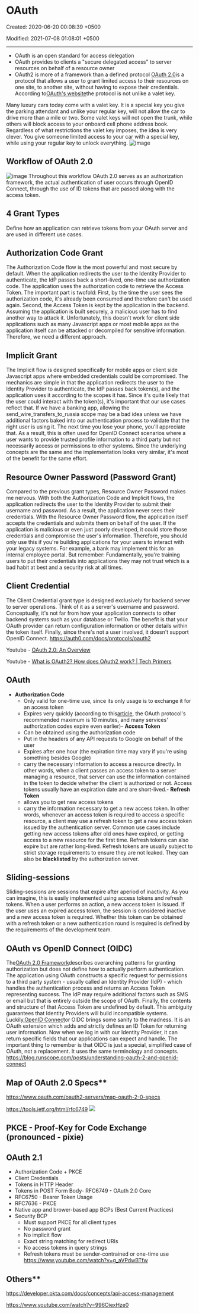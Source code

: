 # OAuth

Created: 2020-06-20 00:08:39 +0500

Modified: 2021-07-08 01:08:01 +0500

---
-   OAuth is an open standard for access delegation
-   OAuth provides to clients a "secure delegated access" to server resources on behalf of a resource owner
-   OAuth2 is more of a framework than a defined protocol
[OAuth 2.0](https://oauth.net/2/)is a protocol that allows a user to grant limited access to their resources on one site, to another site, without having to expose their credentials.
According to[OAuth's website](http://oauth.net/about/)the protocol is not unlike a valet key.

Many luxury cars today come with a valet key. It is a special key you give the parking attendant and unlike your regular key, will not allow the car to drive more than a mile or two. Some valet keys will not open the trunk, while others will block access to your onboard cell phone address book. Regardless of what restrictions the valet key imposes, the idea is very clever. You give someone limited access to your car with a special key, while using your regular key to unlock everything.
![image](media/Authentication_OAuth-image1.png)
## Workflow of OAuth 2.0

![image](media/Authentication_OAuth-image2.png)
Throughout this workflow OAuth 2.0 serves as an authorization framework, the actual authentication of user occurs through OpenID Connect, through the use of ID tokens that are passed along with the access token.
## 4 Grant Types

Define how an application can retrieve tokens from your OAuth server and are used in different use cases.
## Authorization Code Grant

The Authorization Code flow is the most powerful and most secure by default. When the application redirects the user to the Identity Provider to authenticate, the IdP passes back a short-lived, one-time use authorization code. The application uses the authorization code to retrieve the Access Token.
The important part is twofold: First, by the time the user sees the authorization code, it's already been consumed and therefore can't be used again. Second, the Access Token is kept by the application in the backend. Assuming the application is built securely, a malicious user has to find another way to attack it.
Unfortunately, this doesn't work for client side applications such as many Javascript apps or most mobile apps as the application itself can be attacked or decompiled for sensitive information. Therefore, we need a different approach.
## Implicit Grant

The Implicit flow is designed specifically for mobile apps or client side Javascript apps where embedded credentials could be compromised. The mechanics are simple in that the application redirects the user to the Identity Provider to authenticate, the IdP passes back token(s), and the application uses it according to the scopes it has.
Since it's quite likely that the user could interact with the token(s), it's important that our use cases reflect that. If we have a banking app, allowing the send_wire_transfers_to_russia scope may be a bad idea unless we have additional factors baked into our authentication process to validate that the right user is using it. The next time you lose your phone, you'll appreciate that.
As a result, this is often used for OpenID Connect scenarios where a user wants to provide trusted profile information to a third party but not necessarily access or permissions to other systems. Since the underlying concepts are the same and the implementation looks very similar, it's most of the benefit for the same effort.
## Resource Owner Password (Password Grant)

Compared to the previous grant types, Resource Owner Password makes me nervous. With both the Authorization Code and Implicit flows, the application redirects the user to the Identity Provider to submit their username and password. As a result, the application never sees their credentials. With the Resource Owner Password flow, the application itself accepts the credentials and submits them on behalf of the user.
If the application is malicious or even just poorly developed, it could store those credentials and compromise the user's information. Therefore, you should only use this if you're building applications for your users to interact with your legacy systems. For example, a bank may implement this for an internal employee portal.
But remember: Fundamentally, you're training users to put their credentials into applications they may not trust which is a bad habit at best and a security risk at all times.
## Client Credential

The Client Credential grant type is designed exclusively for backend server to server operations. Think of it as a server's username and password. Conceptually, it's not far from how your application connects to other backend systems such as your database or Twilio. The benefit is that your OAuth provider can return configuration information or other details within the token itself.
Finally, since there's not a user involved, it doesn't support OpenID Connect.
<https://auth0.com/docs/protocols/oauth2>

Youtube - [OAuth 2.0: An Overview](https://www.youtube.com/watch?v=CPbvxxslDTU)

Youtube - [What is OAuth2? How does OAuth2 work? | Tech Primers](https://www.youtube.com/watch?v=bzGKgC3N7SY)
## OAuth
-   **Authorization Code**
    -   Only valid for one-time use, since its only usage is to exchange it for an access token
    -   Expires very quickly (according to this[article](https://www.oauth.com/oauth2-servers/authorization/the-authorization-response/), the OAuth protocol's recommended maximum is 10 minutes, and many services' authorization codes expire even earlier)-   **Access Token**
    -   Can be obtained using the authorization code
    -   Put in the headers of any API requests to Google on behalf of the user
    -   Expires after one hour (the expiration time may vary if you're using something besides Google)
    -   carry the necessary information to access a resource directly. In other words, when a client passes an access token to a server managing a resource, that server can use the information contained in the token to decide whether the client is authorized or not. Access tokens usually have an expiration date and are short-lived.-   **Refresh Token**
    -   allows you to get new access tokens
    -   carry the information necessary to get a new access token. In other words, whenever an access token is required to access a specific resource, a client may use a refresh token to get a new access token issued by the authentication server. Common use cases include getting new access tokens after old ones have expired, or getting access to a new resource for the first time. Refresh tokens can also expire but are rather long-lived. Refresh tokens are usually subject to strict storage requirements to ensure they are not leaked. They can also be **blacklisted** by the authorization server.
## Sliding-sessions

Sliding-sessions are sessions that expire after aperiod of inactivity. As you can imagine, this is easily implemented using access tokens and refresh tokens. When a user performs an action, a new access token is issued. If the user uses an expired access token, the session is considered inactive and a new access token is required. Whether this token can be obtained with a refresh token or a new authentication round is required is defined by the requirements of the development team.
## OAuth vs OpenID Connect (OIDC)

The[OAuth 2.0 Framework](https://www.oauth.com/oauth2-servers/map-oauth-2-0-specs/)describes overarching patterns for granting authorization but does not define how to actually perform authentication. The application using OAuth constructs a specific request for permissions to a third party system - usually called an Identity Provider (IdP) - which handles the authentication process and returns an Access Token representing success. The IdP may require additional factors such as SMS or email but that is entirely outside the scope of OAuth. Finally, the contents and structure of that Access Token are undefined by default. This ambiguity guarantees that Identity Providers will build incompatible systems.
Luckily,[OpenID Connect](https://openid.net/connect/)or OIDC brings some sanity to the madness. It is an OAuth extension which adds and strictly defines an ID Token for returning user information. Now when we log in with our Identity Provider, it can return specific fields that our applications can expect and handle. The important thing to remember is that OIDC is just a special, simplified case of OAuth, not a replacement. It uses the same terminology and concepts.
<https://blog.runscope.com/posts/understanding-oauth-2-and-openid-connect>

## Map of OAuth 2.0 Specs**

<https://www.oauth.com/oauth2-servers/map-oauth-2-0-specs>

<https://tools.ietf.org/html/rfc6749>
![](media/Authentication_OAuth-image3.png)
## PKCE - Proof-Key for Code Exchange (pronounced - pixie)
## OAuth 2.1
-   Authorization Code + PKCE
-   Client Credentials
-   Tokens in HTTP Header
-   Tokens in POST Form Body-   RFC6749 - OAuth 2.0 Core
-   RFC6750 - Bearer Token Usage
-   RFC7636 - PKCE
-   Native app and brower-based app BCPs (Best Current Practices)
-   Security BCP
    -   Must support PKCE for all client types
    -   No password grant
    -   No implicit flow
    -   Exact string matching for redirect URIs
    -   No access tokens in query strings
    -   Refresh tokens must be sender-contrained or one-time use
<https://www.youtube.com/watch?v=g_aVPdwBTfw>

## Others**

<https://developer.okta.com/docs/concepts/api-access-management>

<https://www.youtube.com/watch?v=996OiexHze0>
